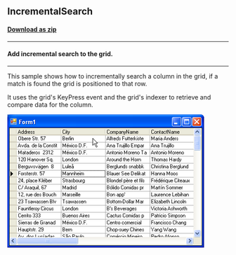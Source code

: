## IncrementalSearch
#### [Download as zip](https://grapecity.github.io/DownGit/#/home?url=https://github.com/GrapeCity/ComponentOne-WinForms-Samples/tree/master/NetFramework\TrueDBGrid\CS\IncrementalSearch)
____
#### Add incremental search to the grid.
____
This sample shows how to incrementally search a column in the grid, if a match is found the grid is positioned to that row.

It uses the grid's KeyPress event and the grid's indexer to retrieve and compare data for the column.

![screenshot](screenshot.png)
